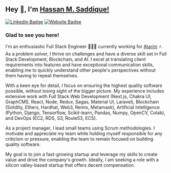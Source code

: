 ## Hey 👋, I'm [Hassan M. Saddique!](https://github.com/hassanms/)

[![Linkedin Badge](https://img.shields.io/badge/LinkedIn-0077B5?style=for-the-badge&logo=linkedin&logoColor=white)](https://linkedin.com/in/hassanms)
[![Website Badge](https://img.shields.io/badge/website-000000?style=for-the-badge&logo=About.me&logoColor=white)](https://hassanms.com)

### Glad to see you here! &nbsp; 

I'm an enthusiastic Full Stack Engineer 👨🏻‍💻 currently working for [Atarim](https://atarim.io) ⚡. As a problem solver, I thrive on challenges and have a diverse skill set in Full Stack Development, Blockchain, and AI. I excel at translating client requirements into features and have exceptional communication skills, enabling me to quickly understand other people's perspectives without them having to repeat themselves.

With a keen eye for detail, I focus on ensuring the highest quality software possible, without losing sight of the bigger picture. My experience includes extensive work with Full Stack Web Development (Next.js, Chakra UI, GraphCMS, React, Node, Redux, Sagas, Material UI, Laravel), Blockchain (Solidity, Ethers, Hardhat, Web3, Remix, Metamask), Artificial Intelligence (Python, Django, Tensorflow, Scikit-learn, Pandas, Numpy, OpenCV, Colab), and DevOps (EC2, RDS, S3, Route53, ECS). 

As a project manager, I lead small teams using Scrum methodologies. I motivate and appreciate my team while holding myself responsible for any criticism or pressure, enabling the team to remain focused on building quality software.

My goal is to join a fast-growing startup and leverage my skills to create value and drive the company's growth. Ideally, I am seeking a role with a silicon valley-based startup that offers decent compensation.


<!--
**hassanms/hassanms** is a ✨ _special_ ✨ repository because its `README.md` (this file) appears on your GitHub profile.

Here are some ideas to get you started:

- 🔭 I’m currently working on ...
- 🌱 I’m currently learning ...
- 👯 I’m looking to collaborate on ...
- 🤔 I’m looking for help with ...
- 💬 Ask me about ...
- 📫 How to reach me: ...
- 😄 Pronouns: ...
- ⚡ Fun fact: ...
-->
